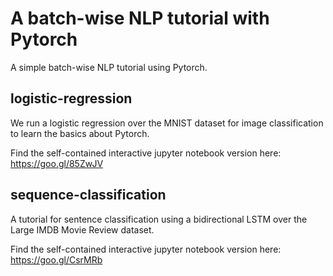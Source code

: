 # A batch-wise NLP tutorial with Pytorch

A simple batch-wise NLP tutorial using Pytorch.

## logistic-regression

We run a logistic regression over the MNIST dataset for image classification to learn the basics about Pytorch.

Find the self-contained interactive jupyter notebook version here: https://goo.gl/85ZwJV

## sequence-classification

A tutorial for sentence classification using a bidirectional LSTM over the Large IMDB Movie Review dataset.

Find the self-contained interactive jupyter notebook version here: https://goo.gl/CsrMRb
